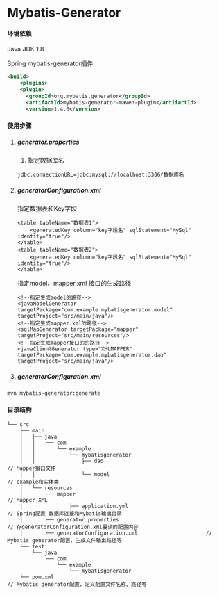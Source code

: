 # Mybatis-Generator

#### 环境依赖

Java JDK 1.8

Spring mybatis-generator插件

```xml
<build>
	<plugins>
    <plugin>
      <groupId>org.mybatis.generator</groupId>
      <artifactId>mybatis-generator-maven-plugin</artifactId>
      <version>1.4.0</version>
```

#### 使用步骤

1. ##### generator.properties

    1. 指定数据库名

   ```properties
   jdbc.connectionURL=jdbc:mysql://localhost:3306/数据库名
   ```

2. ##### generatorConfiguration.xml

   指定数据表和Key字段

   ```properties
   <table tableName="数据表1">
       <generatedKey column="key字段名" sqlStatement="MySql" identity="true"/>
   </table>
   <table tableName="数据表2">
       <generatedKey column="key字段名" sqlStatement="MySql" identity="true"/>
   </table>
   ```
   
   指定model、mapper.xml 接口的生成路径
   
   ```properties
   <!--指定生成model的路径-->
   <javaModelGenerator targetPackage="com.example.mybatisgenerator.model" targetProject="src/main/java"/>
   <!--指定生成mapper.xml的路径-->
   <sqlMapGenerator targetPackage="mapper" targetProject="src/main/resources"/>
   <!--指定生成mapper接口的的路径-->
   <javaClientGenerator type="XMLMAPPER" targetPackage="com.example.mybatisgenerator.dao"
   targetProject="src/main/java"/>
   ```

3. ##### generatorConfiguration.xml

```shell
mvn mybatis-generator:generate
```

#### 目录结构

```shell
└── src
    ├── main
    │   ├── java
    │   │   └── com
    │   │       └── example
    │   │           └── mybatisgenerator
    │   │               ├── dao												// Mapper接口文件
    │   │               └── model											// example和实体类
    │   └── resources
    │       ├── mapper																// Mapper XML
    │				├── application.yml												// Spring配置 数据库连接和Mybatis输出目录
    │       ├── generator.properties									// 存generatorConfiguration.xml要读的配置内容
    │       └── generatorConfiguration.xml						// Mybatis generator配置，生成文件输出路径等
    └── test
        └── java
            └── com
                └── example
                    └── mybatisgenerator
    └── pom.xml																				// Mybatis generator配置，定义配置文件名称、路径等

```

